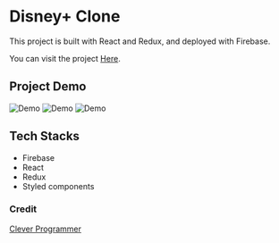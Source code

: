# Disney+ Clone

This project is built with React and Redux, and deployed with Firebase.

You can visit the project [Here](https://disney-plus-clone-c00df.web.app).


## Project Demo

![Demo](https://github.com/CaiaCC/disney-plus-clone/blob/master/docs/disney-plus-clone-demo-1.gif?raw=true)
![Demo](https://github.com/CaiaCC/disney-plus-clone/blob/master/docs/disney-plus-clone-demo-2.gif?raw=true)
![Demo](https://github.com/CaiaCC/disney-plus-clone/blob/master/docs/disney-plus-clone-demo-3.gif?raw=true)

## Tech Stacks
* Firebase
* React
* Redux
* Styled components

### Credit
[Clever Programmer](https://www.youtube.com/channel/UCqrILQNl5Ed9Dz6CGMyvMTQ)
